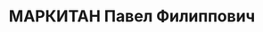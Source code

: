 ---
title: МАРКИТАН Павел Филиппович
description: Род. в ноябре 1887 в с. Глибки Староконстантиновского уезда Волынской
  губ.в семье крестьянина-середняка. Украинец. Чл. РКП(б) с мая 1918. В 1908 окончил
  церковно-учительскую шк. в с. Дермань Дубенского уезда Волынской губ., в 1917 г.
  сокращенный четырехмесячный курс Чугуевского военного уч-ща. С апреля 1898 по сентябрь
  1905 сезонный рабочий на с.-х. работах в Глибках. С сентября 1905 по июнь 1908 учился
  в церковно-учительской школе в Житомире и Дермани. В июне-сентябре 1908 на с.-х.
  работах в хозяйстве родителей в Глибках. С сентября 1908 по сентябрь 1911 учитель
  нач. ЦПШ в с. Русивель Острожского уезда Волынской губ. С сентября 1911 по июль
  1914 учитель двухклассного сел. уч-ща в с. Западинцы Староконстантиновского уезда.
  В июле 1914 - апреле 1917 в Царской армии хлебопек 64-й полевой хлебопекарни, писарь
  в упр-и интенданта, рядовой 173-го зап. батальона 29-го корпуса Юго-Западного и
  Западного фронтов. В апреле-августе 1917 юнкер военного уч-ща в г. Чугуев Харьковской
  губ. В августе-сентябре 1917 прапорщик, чл. совета солдатских депутатов 135-го пех.
  полка в г. Балашов Саратовской губ. С октября 1917 по июль 1919 секретарь, пред.
  ревкома Балашовского уисполкома. С августа 1919 по март 1920 военком штаба обороны
  РВС IX-й армии и политработник политотдела IX-й Армии на Южном фронте. В апреле-ноябре
  1920 политработник политотдела Кавказского фронта. С ноября 1920 по май 1921 уполн.
  особого отдела 28-й дивизии и Азербайджанской армии в Баку и Ленкорани. С июня 1921
  по апрель 1923 секретарь Новочеркасского окружкома РКП(б) в г. Новочеркасск Донской
  обл. В апреле 1923 - марте 1924 зав. ОРГИ Донского обкома РКП(б) в Ростове-на-Дону.
  С апреля 1924 по май 1925 секретарь Подольского губкома КП(б)У в Виннице. В мае
  1925 - мае 1926 ответинструктор и зав. ОРГО ЦКК КП(б)У в Харькове. С мая 1926 по
  февраль 1927 секретарь Одесского окружкома КП(б)У. С марта 1927 по сентябрь 1928
  зав. Главполитпросветом НКПрос УССР, зав. АПО ЦК КП(б)У в Харькове. С сентября 1928
  по октябрь 1930 секретарь Криворожского окружкома КП(б)У. В октябре 1930 - июле
  1932 2-й секретарь Киевского обкома и секретарь Киевского горкома КП(б)У. В июле-сентябре
  1932 2-й секретарь Одесского обкома КП(б)У. С октября 1932 по август 1937 1-й секретарь
  Оргбюро ЦК КП(б)У по Черниговской обл. - Черниговского обкома КП(б)У. Решением Политбюро
  ЦК ВКП(б) 9 июля 1937 утвержден чл. тройки УНКВД по Черниговской обл. Постановлением
  бюро Черниговского обкома КП(б)У 28 августа 1937 снят с работы "как враг народа",
  в тот же день арестован НКВД УССР. Партдокументы погашены в октябре 1939 как на
  исключенного. Политбюро ЦК ВКП(б) 21 октября 1937 по списку санкционировало применение
  ВМН (1 кат.). Выездной сессией ВКВС СССР в Киеве 24 октября 1937 по ст.ст. 54-1а,
  54-8, 54-11, УК УСССР приговорен к расстрелу с конфискацией всего имущества. Расстрелян
  25 октября 1937 во дворе Лукьяновской тюрьмы в Киеве. Реабилитирован определением
  ВКВС СССР 18 апреля 1956.
---